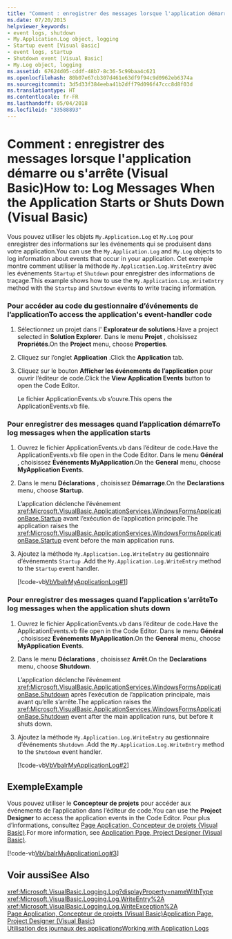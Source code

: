 ```yaml
---
title: "Comment : enregistrer des messages lorsque l'application démarre ou s'arrête (Visual Basic)"
ms.date: 07/20/2015
helpviewer_keywords:
- event logs, shutdown
- My.Application.Log object, logging
- Startup event [Visual Basic]
- event logs, startup
- Shutdown event [Visual Basic]
- My.Log object, logging
ms.assetid: 67624d05-cddf-48b7-8c36-5c99baa4c621
ms.openlocfilehash: 80b07e67cb307d461e63df9f94c9d0962eb6374a
ms.sourcegitcommit: 3d5d33f384eeba41b2dff79d096f47ccc8d8f03d
ms.translationtype: HT
ms.contentlocale: fr-FR
ms.lasthandoff: 05/04/2018
ms.locfileid: "33588893"
---
```

# <a name="how-to-log-messages-when-the-application-starts-or-shuts-down-visual-basic"></a><span data-ttu-id="53b0a-102">Comment : enregistrer des messages lorsque l'application démarre ou s'arrête (Visual Basic)</span><span class="sxs-lookup"><span data-stu-id="53b0a-102">How to: Log Messages When the Application Starts or Shuts Down (Visual Basic)</span></span>
<span data-ttu-id="53b0a-103">Vous pouvez utiliser les objets `My.Application.Log` et `My.Log` pour enregistrer des informations sur les événements qui se produisent dans votre application.</span><span class="sxs-lookup"><span data-stu-id="53b0a-103">You can use the `My.Application.Log` and `My.Log` objects to log information about events that occur in your application.</span></span> <span data-ttu-id="53b0a-104">Cet exemple montre comment utiliser la méthode `My.Application.Log.WriteEntry` avec les événements `Startup` et `Shutdown` pour enregistrer des informations de traçage.</span><span class="sxs-lookup"><span data-stu-id="53b0a-104">This example shows how to use the `My.Application.Log.WriteEntry` method with the `Startup` and `Shutdown` events to write tracing information.</span></span>  
  
### <a name="to-access-the-applications-event-handler-code"></a><span data-ttu-id="53b0a-105">Pour accéder au code du gestionnaire d’événements de l’application</span><span class="sxs-lookup"><span data-stu-id="53b0a-105">To access the application's event-handler code</span></span>  
  
1.  <span data-ttu-id="53b0a-106">Sélectionnez un projet dans l' **Explorateur de solutions**.</span><span class="sxs-lookup"><span data-stu-id="53b0a-106">Have a project selected in **Solution Explorer**.</span></span> <span data-ttu-id="53b0a-107">Dans le menu **Projet** , choisissez **Propriétés**.</span><span class="sxs-lookup"><span data-stu-id="53b0a-107">On the **Project** menu, choose **Properties**.</span></span>  
  
2.  <span data-ttu-id="53b0a-108">Cliquez sur l’onglet **Application** .</span><span class="sxs-lookup"><span data-stu-id="53b0a-108">Click the **Application** tab.</span></span>  
  
3.  <span data-ttu-id="53b0a-109">Cliquez sur le bouton **Afficher les événements de l’application** pour ouvrir l’éditeur de code.</span><span class="sxs-lookup"><span data-stu-id="53b0a-109">Click the **View Application Events** button to open the Code Editor.</span></span>  
  
     <span data-ttu-id="53b0a-110">Le fichier ApplicationEvents.vb s’ouvre.</span><span class="sxs-lookup"><span data-stu-id="53b0a-110">This opens the ApplicationEvents.vb file.</span></span>  
  
### <a name="to-log-messages-when-the-application-starts"></a><span data-ttu-id="53b0a-111">Pour enregistrer des messages quand l’application démarre</span><span class="sxs-lookup"><span data-stu-id="53b0a-111">To log messages when the application starts</span></span>  
  
1.  <span data-ttu-id="53b0a-112">Ouvrez le fichier ApplicationEvents.vb dans l’éditeur de code.</span><span class="sxs-lookup"><span data-stu-id="53b0a-112">Have the ApplicationEvents.vb file open in the Code Editor.</span></span> <span data-ttu-id="53b0a-113">Dans le menu **Général** , choisissez **Événements MyApplication**.</span><span class="sxs-lookup"><span data-stu-id="53b0a-113">On the **General** menu, choose **MyApplication Events**.</span></span>  
  
2.  <span data-ttu-id="53b0a-114">Dans le menu **Déclarations** , choisissez **Démarrage**.</span><span class="sxs-lookup"><span data-stu-id="53b0a-114">On the **Declarations** menu, choose **Startup**.</span></span>  
  
     <span data-ttu-id="53b0a-115">L’application déclenche l’événement <xref:Microsoft.VisualBasic.ApplicationServices.WindowsFormsApplicationBase.Startup> avant l’exécution de l’application principale.</span><span class="sxs-lookup"><span data-stu-id="53b0a-115">The application raises the <xref:Microsoft.VisualBasic.ApplicationServices.WindowsFormsApplicationBase.Startup> event before the main application runs.</span></span>  
  
3.  <span data-ttu-id="53b0a-116">Ajoutez la méthode `My.Application.Log.WriteEntry` au gestionnaire d’événements `Startup` .</span><span class="sxs-lookup"><span data-stu-id="53b0a-116">Add the `My.Application.Log.WriteEntry` method to the `Startup` event handler.</span></span>  
  
     [!code-vb[VbVbalrMyApplicationLog#1](../../../../visual-basic/developing-apps/programming/log-info/codesnippet/VisualBasic/how-to-log-messages-when-the-application-starts-or-shuts-down_1.vb)]  
  
### <a name="to-log-messages-when-the-application-shuts-down"></a><span data-ttu-id="53b0a-117">Pour enregistrer des messages quand l’application s’arrête</span><span class="sxs-lookup"><span data-stu-id="53b0a-117">To log messages when the application shuts down</span></span>  
  
1.  <span data-ttu-id="53b0a-118">Ouvrez le fichier ApplicationEvents.vb dans l’éditeur de code.</span><span class="sxs-lookup"><span data-stu-id="53b0a-118">Have the ApplicationEvents.vb file open in the Code Editor.</span></span> <span data-ttu-id="53b0a-119">Dans le menu **Général** , choisissez **Événements MyApplication**.</span><span class="sxs-lookup"><span data-stu-id="53b0a-119">On the **General** menu, choose **MyApplication Events**.</span></span>  
  
2.  <span data-ttu-id="53b0a-120">Dans le menu **Déclarations** , choisissez **Arrêt**.</span><span class="sxs-lookup"><span data-stu-id="53b0a-120">On the **Declarations** menu, choose **Shutdown**.</span></span>  
  
     <span data-ttu-id="53b0a-121">L’application déclenche l’événement <xref:Microsoft.VisualBasic.ApplicationServices.WindowsFormsApplicationBase.Shutdown> après l’exécution de l’application principale, mais avant qu’elle s’arrête.</span><span class="sxs-lookup"><span data-stu-id="53b0a-121">The application raises the <xref:Microsoft.VisualBasic.ApplicationServices.WindowsFormsApplicationBase.Shutdown> event after the main application runs, but before it shuts down.</span></span>  
  
3.  <span data-ttu-id="53b0a-122">Ajoutez la méthode `My.Application.Log.WriteEntry` au gestionnaire d’événements `Shutdown` .</span><span class="sxs-lookup"><span data-stu-id="53b0a-122">Add the `My.Application.Log.WriteEntry` method to the `Shutdown` event handler.</span></span>  
  
     [!code-vb[VbVbalrMyApplicationLog#2](../../../../visual-basic/developing-apps/programming/log-info/codesnippet/VisualBasic/how-to-log-messages-when-the-application-starts-or-shuts-down_2.vb)]  
  
## <a name="example"></a><span data-ttu-id="53b0a-123">Exemple</span><span class="sxs-lookup"><span data-stu-id="53b0a-123">Example</span></span>  
 <span data-ttu-id="53b0a-124">Vous pouvez utiliser le **Concepteur de projets** pour accéder aux événements de l’application dans l’éditeur de code.</span><span class="sxs-lookup"><span data-stu-id="53b0a-124">You can use the **Project Designer** to access the application events in the Code Editor.</span></span> <span data-ttu-id="53b0a-125">Pour plus d’informations, consultez [Page Application, Concepteur de projets (Visual Basic)](/visualstudio/ide/reference/application-page-project-designer-visual-basic).</span><span class="sxs-lookup"><span data-stu-id="53b0a-125">For more information, see [Application Page, Project Designer (Visual Basic)](/visualstudio/ide/reference/application-page-project-designer-visual-basic).</span></span>  
  
 [!code-vb[VbVbalrMyApplicationLog#3](../../../../visual-basic/developing-apps/programming/log-info/codesnippet/VisualBasic/how-to-log-messages-when-the-application-starts-or-shuts-down_3.vb)]  
  
## <a name="see-also"></a><span data-ttu-id="53b0a-126">Voir aussi</span><span class="sxs-lookup"><span data-stu-id="53b0a-126">See Also</span></span>  
 <xref:Microsoft.VisualBasic.Logging.Log?displayProperty=nameWithType>  
 <xref:Microsoft.VisualBasic.Logging.Log.WriteEntry%2A>  
 <xref:Microsoft.VisualBasic.Logging.Log.WriteException%2A>  
 [<span data-ttu-id="53b0a-127">Page Application, Concepteur de projets (Visual Basic)</span><span class="sxs-lookup"><span data-stu-id="53b0a-127">Application Page, Project Designer (Visual Basic)</span></span>](/visualstudio/ide/reference/application-page-project-designer-visual-basic)  
 [<span data-ttu-id="53b0a-128">Utilisation des journaux des applications</span><span class="sxs-lookup"><span data-stu-id="53b0a-128">Working with Application Logs</span></span>](../../../../visual-basic/developing-apps/programming/log-info/working-with-application-logs.md)
